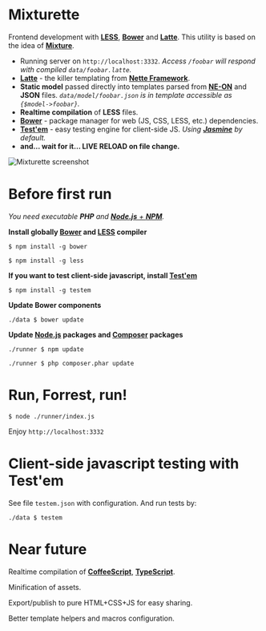 Mixturette
==========

Frontend development with [**LESS**](https://npmjs.org/package/less), [**Bower**](https://npmjs.org/package/bower) and [**Latte**](https://github.com/nette/Latte). This utility is based on the idea of [**Mixture**](http://mixture.io).

- Running server on `http://localhost:3332`. *Access `/foobar` will respond with compiled `data/foobar.latte`.*
- [**Latte**](http://doc.nette.org/en/default-macros) - the killer templating from [**Nette Framework**](https://nette.org).
- **Static model** passed directly into templates parsed from [**NE-ON**](http://ne-on.org) and **JSON** files. *`data/model/foobar.json` is in template accessible as `{$model->foobar}`.*
- **Realtime compilation** of **LESS** files.
- [**Bower**](https://npmjs.org/package/bower) - package manager for web (JS, CSS, LESS, etc.) dependencies.
- [**Test'em**](https://npmjs.org/package/testem) - easy testing engine for client-side JS. *Using [**Jasmine**](https://npmjs.org/package/jasmine) by default.*
- **and… wait for it… LIVE RELOAD on file change.**

![Mixturette screenshot](https://dl.dropbox.com/u/105619924/mixturette/screenshot.mixturette.png)

Before first run
================

*You need executable **PHP** and [**Node.js** + **NPM**](http://nodejs.org/).*

**Install globally [Bower](https://npmjs.org/package/bower) and [LESS](https://npmjs.org/package/less) compiler**

`$ npm install -g bower`

`$ npm install -g less`

**If you want to test client-side javascript, install [**Test'em**](https://npmjs.org/package/testem)**

`$ npm install -g testem`

**Update Bower components**

`./data $ bower update`

**Update [Node.js](http://nodejs.org/) packages and [Composer](http://getcomposer.org/) packages**

`./runner $ npm update`

`./runner $ php composer.phar update`

Run, Forrest, run!
============

`$ node ./runner/index.js`

Enjoy `http://localhost:3332`

Client-side javascript testing with Test'em
===========================================

See file `testem.json` with configuration. And run tests by:

`./data $ testem`

Near future
===========

Realtime compilation of [**CoffeeScript**](https://npmjs.org/package/coffee-script), [**TypeScript**](https://npmjs.org/package/typescript).

Minification of assets.

Export/publish to pure HTML+CSS+JS for easy sharing.

Better template helpers and macros configuration.